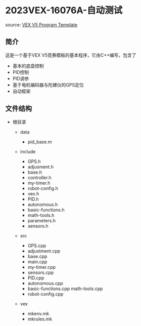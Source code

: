 # 2023VEX-16076A-自动测试

source: [VEX V5 Program Template](https://github.com/CreatechStudio/VEX-V5-Program-Template)

## 简介

这是一个基于VEX V5竞赛模板的基本程序，它由C++编写，包含了

- 基本的底盘控制
- PID控制
- PID调参
- 基于电机编码器与陀螺仪的GPS定位
- 自动框架

## 文件结构

- 根目录

  - data

    <!--MATLAB PID adjustment-->

    - pid_base.m

  - include

    <!--header file-->

    - GPS.h
    - adjusment.h
    - base.h
    - controller.h
    - my-timer.h
    - robot-config.h
    - vex.h
    - PID.h
    - autonomous.h
    - basic-functions.h
    - math-tools.h
    - parameters.h
    - sensors.h

  - src

    <!--source file-->

    - GPS.cpp
    - adjustment.cpp
    - base.cpp
    - main.cpp
    - my-timer.cpp
    - sensors.cpp
    - PID.cpp
    - autonomous.cpp
    - basic-functions.cpp  math-tools.cpp
    - robot-config.cpp

  - vex

    <!--vex basic file-->

    - mkenv.mk
    - mkrules.mk

